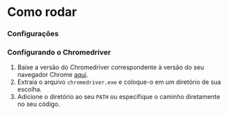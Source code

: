 # 

# Como rodar

### Configurações
### Configurando o Chromedriver

1. Baixe a versão do Chromedriver correspondente à versão do seu navegador Chrome [aqui](https://sites.google.com/a/chromium.org/chromedriver/downloads).
2. Extraia o arquivo `chromedriver.exe` e coloque-o em um diretório de sua escolha.
3. Adicione o diretório ao seu `PATH` ou especifique o caminho diretamente no seu código.
